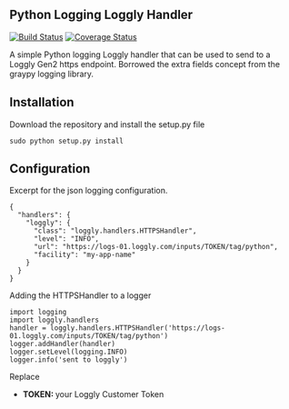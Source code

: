Python Logging Loggly Handler
-----------------------------

[![Build Status](https://travis-ci.org/kennedyj/loggly-handler.png?branch=master)](https://travis-ci.org/kennedyj/loggly-handler) [![Coverage Status](https://coveralls.io/repos/kennedyj/loggly-handler/badge.png?branch=master)](https://coveralls.io/r/kennedyj/loggly-handler?branch=master)

A simple Python logging Loggly handler that can be used to send to a Loggly Gen2 https endpoint. Borrowed the extra fields concept from the graypy logging library.

## Installation
Download the repository and install the setup.py file
    
    sudo python setup.py install

## Configuration

Excerpt for the json logging configuration.

    {
      "handlers": {
        "loggly": {
          "class": "loggly.handlers.HTTPSHandler",
          "level": "INFO",
          "url": "https://logs-01.loggly.com/inputs/TOKEN/tag/python",
          "facility": "my-app-name"
        }
      }
    }

Adding the HTTPSHandler to a logger

    import logging
    import loggly.handlers
    handler = loggly.handlers.HTTPSHandler('https://logs-01.loggly.com/inputs/TOKEN/tag/python')
    logger.addHandler(handler)
    logger.setLevel(logging.INFO)
    logger.info('sent to loggly')


Replace
<ul>
<li><strong>TOKEN: </strong>your Loggly Customer Token</li>
</ul>

